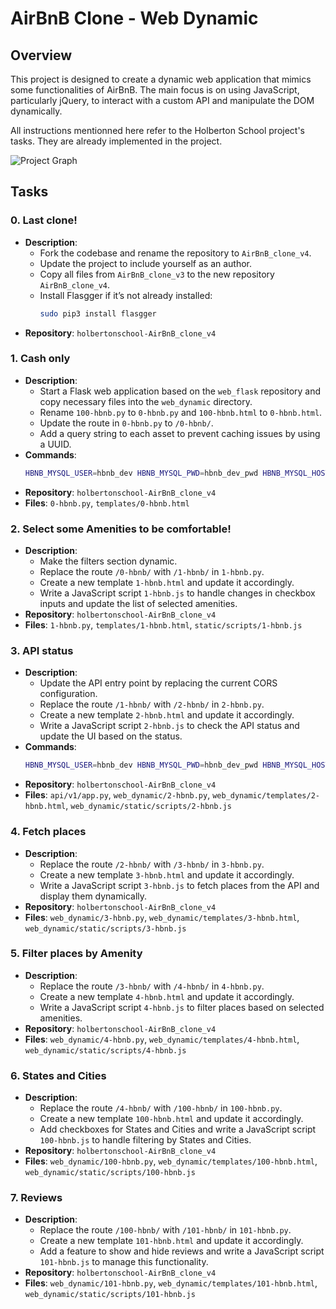# AirBnB Clone - Web Dynamic

## Overview
This project is designed to create a dynamic web application that mimics some functionalities of AirBnB. The main focus is on using JavaScript, particularly jQuery, to interact with a custom API and manipulate the DOM dynamically.

All instructions mentionned here refer to the Holberton School project's tasks. They are already implemented in the project.

![Project Graph](https://s3.eu-west-3.amazonaws.com/hbtn.intranet.project.files/concepts/74/hbnb_step5.png)

## Tasks

### 0. Last clone!
- **Description**: 
  - Fork the codebase and rename the repository to `AirBnB_clone_v4`.
  - Update the project to include yourself as an author.
  - Copy all files from `AirBnB_clone_v3` to the new repository `AirBnB_clone_v4`.
  - Install Flasgger if it’s not already installed:
    ```bash
    sudo pip3 install flasgger
    ```
- **Repository**: `holbertonschool-AirBnB_clone_v4`

### 1. Cash only
- **Description**:
  - Start a Flask web application based on the `web_flask` repository and copy necessary files into the `web_dynamic` directory.
  - Rename `100-hbnb.py` to `0-hbnb.py` and `100-hbnb.html` to `0-hbnb.html`.
  - Update the route in `0-hbnb.py` to `/0-hbnb/`.
  - Add a query string to each asset to prevent caching issues by using a UUID.
- **Commands**:
    ```bash
    HBNB_MYSQL_USER=hbnb_dev HBNB_MYSQL_PWD=hbnb_dev_pwd HBNB_MYSQL_HOST=localhost HBNB_MYSQL_DB=hbnb_dev_db HBNB_TYPE_STORAGE=db python3 -m web_dynamic.0-hbnb
    ```
- **Repository**: `holbertonschool-AirBnB_clone_v4`
- **Files**: `0-hbnb.py`, `templates/0-hbnb.html`

### 2. Select some Amenities to be comfortable!
- **Description**:
  - Make the filters section dynamic.
  - Replace the route `/0-hbnb/` with `/1-hbnb/` in `1-hbnb.py`.
  - Create a new template `1-hbnb.html` and update it accordingly.
  - Write a JavaScript script `1-hbnb.js` to handle changes in checkbox inputs and update the list of selected amenities.
- **Repository**: `holbertonschool-AirBnB_clone_v4`
- **Files**: `1-hbnb.py`, `templates/1-hbnb.html`, `static/scripts/1-hbnb.js`

### 3. API status
- **Description**:
  - Update the API entry point by replacing the current CORS configuration.
  - Replace the route `/1-hbnb/` with `/2-hbnb/` in `2-hbnb.py`.
  - Create a new template `2-hbnb.html` and update it accordingly.
  - Write a JavaScript script `2-hbnb.js` to check the API status and update the UI based on the status.
- **Commands**:
    ```bash
    HBNB_MYSQL_USER=hbnb_dev HBNB_MYSQL_PWD=hbnb_dev_pwd HBNB_MYSQL_HOST=localhost HBNB_MYSQL_DB=hbnb_dev_db HBNB_TYPE_STORAGE=db HBNB_API_PORT=5001 python3 -m api.v1.app
    ```
- **Repository**: `holbertonschool-AirBnB_clone_v4`
- **Files**: `api/v1/app.py`, `web_dynamic/2-hbnb.py`, `web_dynamic/templates/2-hbnb.html`, `web_dynamic/static/scripts/2-hbnb.js`

### 4. Fetch places
- **Description**:
  - Replace the route `/2-hbnb/` with `/3-hbnb/` in `3-hbnb.py`.
  - Create a new template `3-hbnb.html` and update it accordingly.
  - Write a JavaScript script `3-hbnb.js` to fetch places from the API and display them dynamically.
- **Repository**: `holbertonschool-AirBnB_clone_v4`
- **Files**: `web_dynamic/3-hbnb.py`, `web_dynamic/templates/3-hbnb.html`, `web_dynamic/static/scripts/3-hbnb.js`

### 5. Filter places by Amenity
- **Description**:
  - Replace the route `/3-hbnb/` with `/4-hbnb/` in `4-hbnb.py`.
  - Create a new template `4-hbnb.html` and update it accordingly.
  - Write a JavaScript script `4-hbnb.js` to filter places based on selected amenities.
- **Repository**: `holbertonschool-AirBnB_clone_v4`
- **Files**: `web_dynamic/4-hbnb.py`, `web_dynamic/templates/4-hbnb.html`, `web_dynamic/static/scripts/4-hbnb.js`

### 6. States and Cities
- **Description**:
  - Replace the route `/4-hbnb/` with `/100-hbnb/` in `100-hbnb.py`.
  - Create a new template `100-hbnb.html` and update it accordingly.
  - Add checkboxes for States and Cities and write a JavaScript script `100-hbnb.js` to handle filtering by States and Cities.
- **Repository**: `holbertonschool-AirBnB_clone_v4`
- **Files**: `web_dynamic/100-hbnb.py`, `web_dynamic/templates/100-hbnb.html`, `web_dynamic/static/scripts/100-hbnb.js`

### 7. Reviews
- **Description**:
  - Replace the route `/100-hbnb/` with `/101-hbnb/` in `101-hbnb.py`.
  - Create a new template `101-hbnb.html` and update it accordingly.
  - Add a feature to show and hide reviews and write a JavaScript script `101-hbnb.js` to manage this functionality.
- **Repository**: `holbertonschool-AirBnB_clone_v4`
- **Files**: `web_dynamic/101-hbnb.py`, `web_dynamic/templates/101-hbnb.html`, `web_dynamic/static/scripts/101-hbnb.js`

